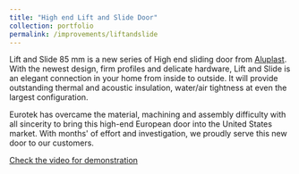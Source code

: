 ```yaml
---
title: "High end Lift and Slide Door"
collection: portfolio
permalink: /improvements/liftandslide
---
```

Lift and Slide 85 mm is a new series of High end sliding door from [Aluplast](https://www.aluplast.net/us/produkte/hebeschiebetuersysteme/hst-85/index.php). With the newest design, firm profiles and delicate hardware, Lift and Slide is an elegant connection in your home from inside to outside. It will provide outstanding thermal and acoustic insulation, water/air tightness at even the largest configuration.

Eurotek has overcame the material, machining and assembly difficulty with all sincerity to bring this high-end European door into the United States market. With months' of effort and investigation, we proudly serve this new door to our customers.

[Check the video for demonstration](http://bensenx.github.io/files/frenchoperablehandle.mp4)
